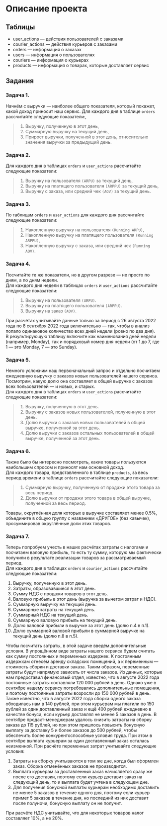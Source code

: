 # Описание проекта
## Таблицы
     
* user_actions — действия пользователей с заказами
* courier_actions — действия курьеров с заказами
* orders — информация о заказах
* users — информация о пользователях
* couriers — информация о курьерах
* products — информация о товарах, которые доставляет сервис
## Задания
### Задача 1.

Начнём с выручки — наиболее общего показателя, который покажет, какой доход приносит наш сервис.
Для каждого дня в таблице `orders` рассчитайте следующие показатели:,  
> 1. Выручку, полученную в этот день,  
> 2. Суммарную выручку на текущий день,  
> 3. Прирост выручки, полученной в этот день, относительно значения выручки за предыдущий день.

### Задача 2.

Для каждого дня в таблицах `orders` и `user_actions` рассчитайте следующие показатели:
> 1. Выручку на пользователя `(ARPU)` за текущий день,
> 2. Выручку на платящего пользователя `(ARPPU)` за текущий день,
> 3. Выручку с заказа, или средний чек `(AOV)` за текущий день.

### Задача 3.

По таблицам `orders` и `user_actions` для каждого дня рассчитайте следующие показатели:
> 1. Накопленную выручку на пользователя `(Running ARPU)`,
> 2. Накопленную выручку на платящего пользователя `(Running ARPPU)`,
> 3. Накопленную выручку с заказа, или средний чек `(Running AOV)`.

### Задача 4.

Посчитайте те же показатели, но в другом разрезе — не просто по дням, а по дням недели.  
Для каждого дня недели в таблицах `orders` и `user_actions` рассчитайте следующие показатели:  
> 1. Выручку на пользователя `(ARPU)`.
> 2. Выручку на платящего пользователя `(ARPPU)`.
> 3. Выручку на заказ `(AOV)`.
   
При расчётах учитывайте данные только за период с 26 августа 2022 года по 8 сентября 2022 года включительно — так, чтобы в анализ попало одинаковое количество всех дней недели (ровно по два дня).  
В результирующую таблицу включите как наименования дней недели (например, Monday), так и порядковый номер дня недели (от 1 до 7, где 1 — это Monday, 7 — это Sunday).

### Задача 5.

Немного усложним наш первоначальный запрос и отдельно посчитаем ежедневную выручку с заказов новых пользователей нашего сервиса. Посмотрим, какую долю она составляет в общей выручке с заказов всех пользователей — и новых, и старых.  
Для каждого дня в таблицах `orders` и `user_actions` рассчитайте следующие показатели:
> 1. Выручку, полученную в этот день.
> 2. Выручку с заказов новых пользователей, полученную в этот день.
> 3. Долю выручки с заказов новых пользователей в общей выручке, полученной за этот день.
> 4. Долю выручки с заказов остальных пользователей в общей выручке, полученной за этот день.

### Задача 6.

Также было бы интересно посмотреть, какие товары пользуются наибольшим спросом и приносят нам основной доход.  
Для каждого товара, представленного в таблице `products`, за весь период времени в таблице `orders` рассчитайте следующие показатели:  
> 1. Суммарную выручку, полученную от продажи этого товара за весь период.
> 2. Долю выручки от продажи этого товара в общей выручке, полученной за весь период.  

Товары, округлённая доля которых в выручке составляет менее 0.5%, объедините в общую группу с названием «ДРУГОЕ» (без кавычек), просуммировав округлённые доли этих товаров.

### Задача 7.

Теперь попробуем учесть в наших расчётах затраты с налогами и посчитаем валовую прибыль, то есть ту сумму, которую мы фактически получили в результате реализации товаров за рассматриваемый период.  
Для каждого дня в таблицах `orders` и `courier_actions` рассчитайте следующие показатели:  
1. Выручку, полученную в этот день.
2. Затраты, образовавшиеся в этот день.
3. Сумму НДС с продажи товаров в этот день.
4. Валовую прибыль в этот день (выручка за вычетом затрат и НДС).
5. Суммарную выручку на текущий день.
6. Суммарные затраты на текущий день.
7. Суммарный НДС на текущий день.
8. Суммарную валовую прибыль на текущий день.
9. Долю валовой прибыли в выручке за этот день (долю п.4 в п.1).
10. Долю суммарной валовой прибыли в суммарной выручке на текущий день (долю п.8 в п.5).

Чтобы посчитать затраты, в этой задаче введём дополнительные условия. В упрощённом виде затраты нашего сервиса будем считать как сумму постоянных и переменных издержек. К постоянным издержкам отнесём аренду складских помещений, а к переменным — стоимость сборки и доставки заказа. Таким образом, переменные затраты будут напрямую зависеть от числа заказов. Из данных, которые нам предоставил финансовый отдел, известно, что в августе 2022 года постоянные затраты составляли 120 000 рублей в день. Однако уже в сентябре нашему сервису потребовались дополнительные помещения, и поэтому постоянные затраты возросли до 150 000 рублей в день. Также известно, что в августе 2022 года сборка одного заказа обходилась нам в 140 рублей, при этом курьерам мы платили по 150 рублей за один доставленный заказ и ещё 400 рублей ежедневно в качестве бонуса, если курьер доставлял не менее 5 заказов в день. В сентябре продакт-менеджерам удалось снизить затраты на сборку заказа до 115 рублей, но при этом пришлось повысить бонусную выплату за доставку 5 и более заказов до 500 рублей, чтобы обеспечить более конкурентоспособные условия труда. При этом в сентябре выплата курьерам за один доставленный заказ осталась неизменной. При расчёте переменных затрат учитывайте следующие условия:  
1. Затраты на сборку учитываются в том же дне, когда был оформлен заказ. Сборка отменённых заказов не производится.  
2. Выплата курьерам за доставленный заказ начисляется сразу же после его доставки, поэтому если курьер доставит заказ на следующий день, то и выплата будет учтена в следующем дне.  
3. Для получения бонусной выплаты курьерам необходимо доставить не менее 5 заказов в течение одного дня, поэтому если курьер примет 5 заказов в течение дня, но последний из них доставит после полуночи, бонусную выплату он не получит.  

При расчёте НДС учитывайте, что для некоторых товаров налог составляет 10%, а не 20%.
